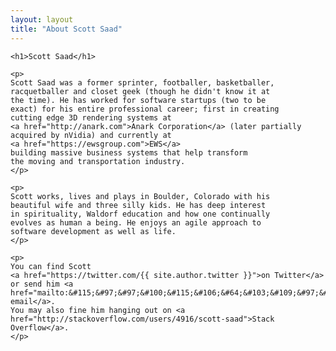 ```yaml
---
layout: layout
title: "About Scott Saad"
---
```


<div class="content">
  <div id="post">

    <h1>Scott Saad</h1>

    <p>
    Scott Saad was a former sprinter, footballer, basketballer, 
    racquetballer and closet geek (though he didn't know it at 
    the time). He has worked for software startups (two to be 
    exact) for his entire professional career; first in creating 
    cutting edge 3D rendering systems at 
    <a href="http://anark.com">Anark Corporation</a> (later partially 
    acquired by nVidia) and currently at 
    <a href="https://ewsgroup.com">EWS</a> 
    building massive business systems that help transform 
    the moving and transportation industry. 
    </p>

    <p>
    Scott works, lives and plays in Boulder, Colorado with his 
    beautiful wife and three silly kids. He has deep interest 
    in spirituality, Waldorf education and how one continually 
    evolves as human a being. He enjoys an agile approach to 
    software development as well as life. 
    </p>

    <p>
    You can find Scott 
    <a href="https://twitter.com/{{ site.author.twitter }}">on Twitter</a> 
    or send him <a href="mailto:&#115;&#97;&#97;&#100;&#115;&#106;&#64;&#103;&#109;&#97;&#105;&#108;&#46;&#99;&#111;&#109;">an email</a>. 
    You may also fine him hanging out on <a href="http://stackoverflow.com/users/4916/scott-saad">Stack Overflow</a>. 
    </p>

  </div>
</div>
